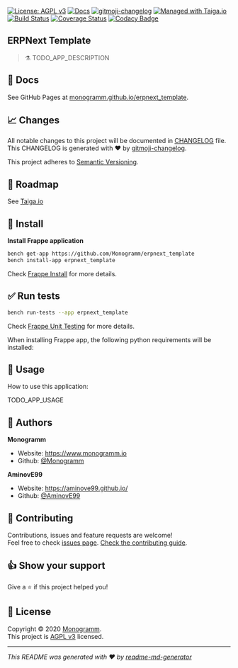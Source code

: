 [![License: AGPL v3][uri_license_image]][uri_license]
[![Docs](https://img.shields.io/badge/Docs-Github%20Pages-blue)](https://monogramm.github.io/erpnext_template/)
[![gitmoji-changelog](https://img.shields.io/badge/Changelog-gitmoji-blue.svg)](https://github.com/frinyvonnick/gitmoji-changelog)
[![Managed with Taiga.io](https://img.shields.io/badge/managed%20with-TAIGA.io-709f14.svg)](https://tree.taiga.io/project/monogrammbot-monogrammerpnext_template/ "Managed with Taiga.io")
[![Build Status](https://travis-ci.org/Monogramm/erpnext_template.svg)](https://travis-ci.org/Monogramm/erpnext_template)
[![Coverage Status](https://coveralls.io/repos/github/Monogramm/erpnext_template/badge.svg?branch=master)](https://coveralls.io/github/Monogramm/erpnext_template?branch=master)
[![Codacy Badge](https://api.codacy.com/project/badge/Grade/347f10fa884446c492b6ba8cd7f4d7fc)](https://app.codacy.com/gh/Monogramm/erpnext_template?utm_source=github.com&utm_medium=referral&utm_content=Monogramm/erpnext_template&utm_campaign=Badge_Grade_Dashboard)
<!--
[![Codacy Badge](https://api.codacy.com/project/badge/Coverage/273679c703bb4f02ba1aacb350f7b1c5)](https://www.codacy.com/gh/Monogramm/erpnext_template?utm_source=github.com&utm_medium=referral&utm_content=Monogramm/erpnext_template&utm_campaign=Badge_Coverage)
[![codecov](https://codecov.io/gh/Monogramm/erpnext_template/branch/master/graph/badge.svg)](https://codecov.io/gh/Monogramm/erpnext_template)
[![DeepSource](https://static.deepsource.io/deepsource-badge-light-mini.svg)](https://deepsource.io/gh/Monogramm/erpnext_template/?ref=repository-badge)
-->

<!--

Template variables to replace in ALL files:
* ERPNext Template: Name of the application
* erpnext_template: GitHub slug of the original application
* TODO_APP_DESCRIPTION: Uppercase value of the GitHub slug
* TODO_APP_USAGE: Application description

-->

## ERPNext Template

> :alembic: TODO_APP_DESCRIPTION

## :blue_book: Docs

See GitHub Pages at [monogramm.github.io/erpnext_template](https://monogramm.github.io/erpnext_template/).

## :chart_with_upwards_trend: Changes

All notable changes to this project will be documented in [CHANGELOG](./CHANGELOG.md) file.
This CHANGELOG is generated with :heart: by [gitmoji-changelog](https://github.com/frinyvonnick/gitmoji-changelog).

This project adheres to [Semantic Versioning](https://semver.org/spec/v2.0.0.html).

## :bookmark: Roadmap

See [Taiga.io](https://tree.taiga.io/project/monogrammbot-monogrammerpnext_template/ "Taiga.io monogrammbot-monogrammerpnext_template")

## :construction: Install

**Install Frappe application**

```sh
bench get-app https://github.com/Monogramm/erpnext_template
bench install-app erpnext_template
```

Check [Frappe Install](https://github.com/frappe/frappe/wiki/The-Hitchhiker%27s-Guide-to-Installing-Frappe-on-Linux) for more details.

## :white_check_mark: Run tests

```sh
bench run-tests --app erpnext_template
```

Check [Frappe Unit Testing](https://frappe.io/docs/user/en/guides/automated-testing/unit-testing) for more details.

When installing Frappe app, the following python requirements will be installed:

## :rocket: Usage

How to use this application:

TODO_APP_USAGE

<!--
[TODO] If project is deployed to DockerHub:
## :whale: Supported tags
[Dockerhub monogramm/erpnext_template](https://hub.docker.com/r/monogramm/erpnext_template/)
* `latest`
-->

## :bust_in_silhouette: Authors

**Monogramm**

-   Website: <https://www.monogramm.io>
-   Github: [@Monogramm](https://github.com/Monogramm)

**AminovE99**

-   Website: <https://aminove99.github.io/>
-   Github: [@AminovE99](https://github.com/AminovE99)

## :handshake: Contributing

Contributions, issues and feature requests are welcome!<br />Feel free to check [issues page](https://github.com/Monogramm/erpnext_template/issues).
[Check the contributing guide](./CONTRIBUTING.md).<br />

## :thumbsup: Show your support

Give a :star: if this project helped you!

## :page_facing_up: License

Copyright © 2020 [Monogramm](https://github.com/Monogramm).<br />
This project is [AGPL v3](uri_license) licensed.

* * *

_This README was generated with :heart: by [readme-md-generator](https://github.com/kefranabg/readme-md-generator)_

[uri_license]: https://opensource.org/licenses/AGPL-3.0

[uri_license_image]: https://img.shields.io/badge/license-AGPL%20v3-blue
